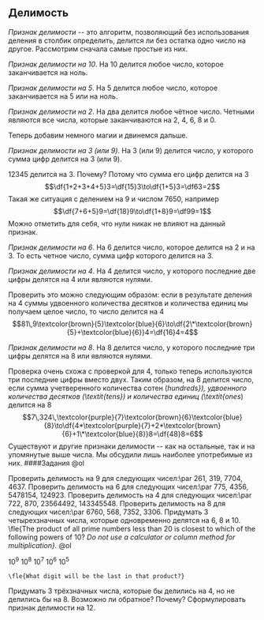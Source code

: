 ## Делимость
_Признак делимости_ -- это алгоритм, позволяющий без использования деления в столбик определить, делится ли без остатка одно число на другое. Рассмотрим сначала самые простые из них.

_Признак делимости на 10_. На $10$ делится любое число, которое заканчивается на ноль.

_Признак делимости на 5_. На $5$ делится любое число, которое заканчивается на $5$ или на ноль.

_Признак делимости на 2_. На два делится любое чётное число. Четными являются все числа, которые заканчиваются на $2$, $4$, $6$, $8$ и $0$.

Теперь добавим немного магии и двинемся дальше.

_Признак делимости на 3 (или 9)_. На $3$ (или $9$) делится число, у которого сумма цифр делится на $3$ (или $9$).

$12345$ делится на $3$. Почему? Потому что сумма его цифр делится на $3$
$$\df{1+2+3+4+5}3=\df{15}3\to\df{1+5}3=\df63=2$$
Такая же ситуация с делением на $9$ и числом $7650$, например
$$\df{7+6+5}9=\df{18}9\to\df{1+8}9=\df99=1$$
Можно отметить для себя, что нули никак не влияют на данный признак.

_Признак делимости на 6_. На $6$ делится число, которое делится на $2$ и на $3$. То есть четное число, сумма цифр которого делится на $3$.

_Признак делимости на 4_. На $4$ делится число, у которого последние две цифры делятся на $4$ или являются нулями.

Проверить это можно следующим образом: если в результате деления на $4$ суммы удвоенного количества десятков и количества единиц мы получаем целое число, то число делится на $4$
$$81\,9\textcolor{brown}{5}\textcolor{blue}{6}\to\df{2\*\textcolor{brown}{5}+\textcolor{blue}{6}}4=\df{16}4=4$$

_Признак делимости на 8_. На $8$ делится число, у которого последние три цифры делятся на $8$ или являются нулями.

Проверка очень схожа с проверкой для $4$, только теперь используются три последние цифры вместо двух. Таким образом, на $8$ делится число, если сумма учетверенного количества сотен (_hundreds}), удвоенного количества десятков (\textit{tens}) и количества единиц (\textit{ones_) делится на $8$
$$7\,324\,\textcolor{purple}{7}\textcolor{brown}{6}\textcolor{blue}{8}\to\df{4*\textcolor{purple}{7}+2*\textcolor{brown}{6}+1\*\textcolor{blue}{8}}8=\df{48}8=6$$
Существуют и другие признаки делимости -- как на остальные, так и на упомянутые выше числа. Мы обсудили лишь наиболее употребимые из них.
####Задания
@ol

Проверить делимость на $9$ для следующих чисел:\par
$261$, $319$, $7704$, $4637$.
Проверить делимость на $6$ для следующих чисел:\par
$775$, $4356$, $5478154$, $124923$.
Проверить делимость на $4$ для следующих чисел:\par
$722$, $870$, $23564492$, $143345548$.
Проверить делимость на $8$ для следующих чисел:\par
$6760$, $568$, $7352$, $3306$.
Придумать $3$ четырехзначных числа, которые одновременно делятся на $6$, $8$ и $10$.
\fle{The product of all prime numbers less than $20$ is closest to which of the following powers of $10$? _Do not use a calculator or column method for multiplication}._
@ol

$10^9$
$10^8$
$10^7$
$10^6$
$10^5$

    \fle{What digit will be the last in that product?}

Придумать $3$ трёхзначных числа, которые бы делились на $4$, но не делились бы на $8$. Возможно ли обратное? Почему?
Сформулировать признак делимости на $12$.

<!--stackedit_data:
eyJoaXN0b3J5IjpbLTE4OTg5Nzk4NTZdfQ==
-->